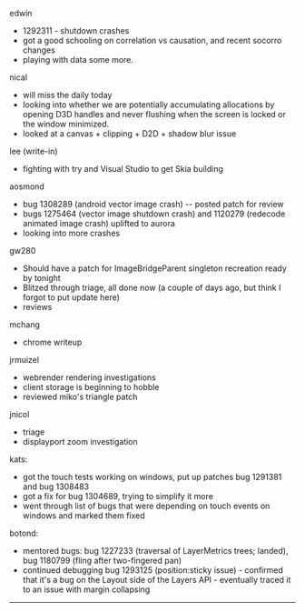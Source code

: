 edwin
* 1292311 - shutdown crashes
* got a good schooling on correlation vs causation, and recent socorro changes
* playing with data some more.



nical
* will miss the daily today
* looking into whether we are potentially accumulating allocations by opening D3D handles and never flushing when the screen is locked or the window minimized.
* looked at a canvas + clipping + D2D + shadow blur issue



lee (write-in)
* fighting with try and Visual Studio to get Skia building



aosmond
* bug 1308289 (android vector image crash) -- posted patch for review
* bugs 1275464 (vector image shutdown crash) and 1120279 (redecode animated image crash) uplifted to aurora
* looking into more crashes



gw280
* Should have a patch for ImageBridgeParent singleton recreation ready by tonight
* Blitzed through triage, all done now (a couple of days ago, but think I forgot to put update here)
* reviews



mchang
* chrome writeup



jrmuizel
* webrender rendering investigations
* client storage is beginning to hobble
* reviewed miko's triangle patch



jnicol
* triage
* displayport zoom investigation



kats:
* got the touch tests working on windows, put up patches bug 1291381 and bug 1308483
* got a fix for bug 1304689, trying to simplify it more
* went through list of bugs that were depending on touch events on windows and marked them fixed



botond:
  - mentored bugs: bug 1227233 (traversal of LayerMetrics trees; landed), bug 1180799 (fling after two-fingered pan)
  - continued debugging bug 1293125 (position:sticky issue)
         - confirmed that it's a bug on the Layout side of the Layers API
         - eventually traced it to an issue with margin collapsing



________________


